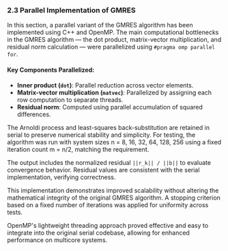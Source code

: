 ### 2.3 Parallel Implementation of GMRES

In this section, a parallel variant of the GMRES algorithm has been implemented using C++ and OpenMP. The main computational bottlenecks in the GMRES algorithm — the dot product, matrix-vector multiplication, and residual norm calculation — were parallelized using `#pragma omp parallel for`.

#### Key Components Parallelized:
- **Inner product (`dot`)**: Parallel reduction across vector elements.
- **Matrix-vector multiplication (`matvec`)**: Parallelized by assigning each row computation to separate threads.
- **Residual norm**: Computed using parallel accumulation of squared differences.

The Arnoldi process and least-squares back-substitution are retained in serial to preserve numerical stability and simplicity. For testing, the algorithm was run with system sizes n = 8, 16, 32, 64, 128, 256 using a fixed iteration count m = n/2, matching the requirement.

The output includes the normalized residual `||r_k|| / ||b||` to evaluate convergence behavior. Residual values are consistent with the serial implementation, verifying correctness.

This implementation demonstrates improved scalability without altering the mathematical integrity of the original GMRES algorithm. A stopping criterion based on a fixed number of iterations was applied for uniformity across tests.

OpenMP's lightweight threading approach proved effective and easy to integrate into the original serial codebase, allowing for enhanced performance on multicore systems.
